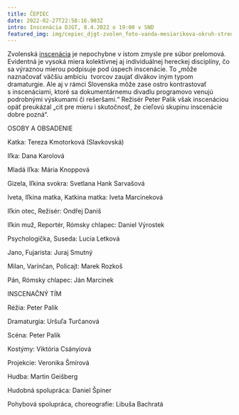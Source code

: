 ```yaml
---
title: ČEPIEC
date: 2022-02-27T22:58:16.903Z
intro: Inscenácia DJGT, 8.4.2022 o 19:00 v SND
featured_img: img/cepiec_djgt-zvolen_foto-vanda-mesiarikova-okruh-stred-1-.jpg
---
```

Zvolenská [inscenácia](https://djgt.sk/predstavenia/cepiec/) je nepochybne v istom zmysle pre súbor prelomová. Evidentná je vysoká miera kolektívnej aj individuálnej hereckej disciplíny, čo sa výraznou mierou podpisuje pod úspech inscenácie. To „môže naznačovať väčšiu ambíciu  tvorcov zaujať divákov iným typom dramaturgie. Ale aj v rámci Slovenska môže zase ostro kontrastovať s inscenáciami, ktoré sa dokumentárnemu divadlu programovo venujú podrobnými výskumami či rešeršami.“ Režisér Peter Palik však inscenáciou opäť preukázal „cit pre mieru i skutočnosť, že cieľovú skupinu inscenácie dobre pozná“.



OSOBY A OBSADENIE

Katka: Tereza Kmotorková (Slavkovská)

Iľka: Dana Karolová

Mladá Iľka: Mária Knoppová

Gizela, Iľkina svokra: Svetlana Hank Sarvašová

Iveta, Iľkina matka, Katkina matka: Iveta Marcineková

Iľkin otec, Režisér: Ondřej Daniš

Iľkin muž, Reportér, Rómsky chlapec: Daniel Výrostek

Psychologička, Suseda: Lucia Letková

Jano, Fujarista: Juraj Smutný

Milan, Varínčan, Policajt: Marek Rozkoš

Pán, Rómsky chlapec: Ján Marcinek

INSCENAČNÝ TÍM

Réžia: Peter Palik

Dramaturgia: Uršuľa Turčanová

Scéna: Peter Palik

Kostýmy: Viktória Csányiová

Projekcie: Veronika Šmírová

Hudba: Martin Geišberg

Hudobná spolupráca: Daniel Špiner

Pohybová spolupráca, choreografie: Libuša Bachratá